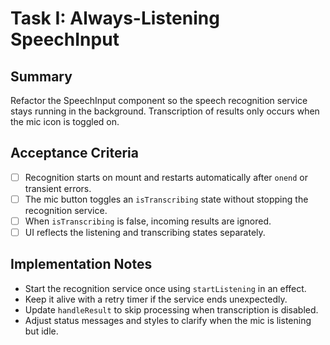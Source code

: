 <!-- Codex task derived from Task I in TASKS.md -->
# Task I: Always-Listening SpeechInput

## Summary
Refactor the SpeechInput component so the speech recognition service stays running in the background. Transcription of results only occurs when the mic icon is toggled on.

## Acceptance Criteria
- [ ] Recognition starts on mount and restarts automatically after `onend` or transient errors.
- [ ] The mic button toggles an `isTranscribing` state without stopping the recognition service.
- [ ] When `isTranscribing` is false, incoming results are ignored.
- [ ] UI reflects the listening and transcribing states separately.

## Implementation Notes
- Start the recognition service once using `startListening` in an effect.
- Keep it alive with a retry timer if the service ends unexpectedly.
- Update `handleResult` to skip processing when transcription is disabled.
- Adjust status messages and styles to clarify when the mic is listening but idle.
